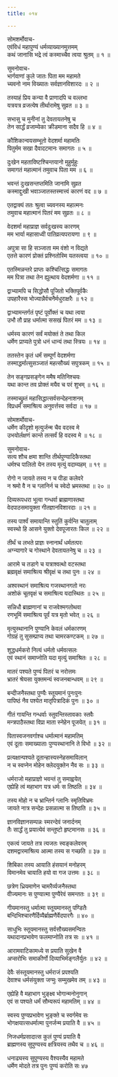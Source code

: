 ```yaml
---
title: ०१४

---
```

सोमशर्मोवाच-  
एवंविधं महापुण्यं धर्मव्याख्यानमुत्तमम्  
कथं जानासि भद्रे त्वं कस्माच्चैव त्वया श्रुतम् ॥ १ ॥


सुमनोवाच-  
भार्गवाणां कुले जातः पिता मम महामते  
च्यवनो नाम विख्यातः सर्वज्ञानविशारदः ॥ २ ॥


तस्याहं प्रिय कन्या वै प्राणादपि च वल्लभा  
यत्रयत्र व्रजत्येष तीर्थारामेषु सुव्रत ॥ ३ ॥


सभासु च मुनीनां तु देवतायतनेषु च  
तेन सार्द्धं व्रजाम्येका क्रीडमाना सदैव हि ॥ ४ ॥


कौशिकान्वयसम्भूतो वेदशर्मा महामतिः  
पितुर्मम सखा दैवादटमानः समागतः ॥ ५ ॥


दुःखेन महताविष्टश्चिन्तयानो मुहुर्मुहुः  
समागतं महात्मानं तमुवाच पिता मम ॥ ६ ॥


भवन्तं दुःखसन्तप्तमिति जानामि सुव्रत  
कस्माद्दुःखी भवाञ्जातस्तस्मात्त्वं कारणं वद ॥ ७ ॥


एतद्वाक्यं ततः श्रुत्वा च्यवनस्य महात्मनः  
तमुवाच महात्मानं पितरं मम सुव्रतः ॥ ८ ॥


वेदशर्मा महाप्राज्ञ सर्वदुःखस्य कारणम्  
मम भार्या महासाध्वी पातिव्रत्यपरायणा ॥ ९ ॥


अपुत्रा सा हि सञ्जाता मम वंशो न विद्यते  
एतत्ते कारणं प्रोक्तं प्रश्नितोस्मि यतस्त्वया ॥ १० ॥


एतस्मिन्नन्तरे प्राप्तः कश्चित्सिद्धः समागतः  
मम पित्रा तथा तेन ह्युत्थाय वेदशर्मणा ॥ ११ ॥


द्वाभ्यामपि च सिद्धोसौ पूजितो भक्तिपूर्वकैः  
उपहारैस्स भोज्यान्नैर्वचनैर्मधुराक्षरैः ॥ १२ ॥


द्वाभ्यामन्तर्गतं पृष्टं पूर्वोक्तं च यथा त्वया  
उभौ तौ प्राह धर्मात्मा ससखं पितरं मम ॥ १३ ॥


धर्मस्य कारणं सर्वं मयोक्तं ते तथा किल  
धर्मेण प्राप्यते पुत्रो धनं धान्यं तथा स्त्रियः ॥ १४ ॥


ततस्तेन कृतं धर्मं सम्पूर्णं वेदशर्मणा  
तस्माद्धर्मात्सुसञ्जातं महत्सौख्यं सपुत्रकम् ॥ १५ ॥


तेन सङ्गप्रसङ्गेन ममैष मतिनिश्चयः  
यथा कान्त तव प्रोक्तं मयैव च परं शुभम् ॥ १६ ॥


तस्माच्छ्रुतं महासिद्धात्सर्वसन्देहनाशनम्  
विप्रधर्मं समाश्रित्य अनुवर्त्तस्व सर्वदा ॥ १७ ॥


सोमशर्मोवाच-  
धर्मेण कीदृशो मृत्युर्जन्म चैव वदस्व मे  
उभयोर्लक्षणं कान्ते तत्सर्वं हि वदस्व मे ॥ १८ ॥


सुमनोवाच-  
सत्य शौच क्षमा शान्ति तीर्थपुण्यादिकैस्तथा  
धर्मश्च पालितो येन तस्य मृत्युं वदाम्यहम् ॥ १९ ॥


रोगो न जायते तस्य न च पीडा कलेवरे  
न श्रमो वै न च ग्लानिर्न च स्वेदो भ्रमस्तथा ॥ २० ॥


दिव्यरूपधरा भूत्वा गन्धर्वा ब्राह्मणास्तथा  
वेदपाठसमायुक्ता गीतज्ञानविशारदाः ॥ २१ ॥


तस्य पार्श्वं समायान्ति स्तुतिं कुर्वन्ति चातुलाम्  
स्वस्थो हि आसने युक्तो देवपूजारतः किल ॥ २२ ॥


तीर्थं च लभते प्राज्ञः स्नानार्थं धर्मतत्परः  
अग्न्यागारे च गोस्थाने देवतायतनेषु च ॥ २३ ॥


आरामे च तडागे च यत्राश्वत्थो वटस्तथा  
ब्रह्मवृक्षं समाश्रित्य श्रीवृक्षं च तथा पुनः ॥ २४ ॥


अश्वस्थानं समाश्रित्य गजस्थानगतो नरः  
अशोकं चूतवृक्षं च समाश्रित्य यदास्थितः ॥ २५ ॥


सन्निधौ ब्राह्मणानां च राजवेश्मगतोथवा  
रणभूमिं समाश्रित्य पूर्वं यत्र मृतो भवेत् ॥ २६ ॥


मृत्युस्थानानि पुण्यानि केवलं धर्मकारणम्  
गोग्रहं तु सुसम्प्राप्य तथा चामरकण्टकम् ॥ २७ ॥


शुद्धधर्मकरो नित्यं धर्मतो धर्मवत्सलः  
एवं स्थानं समाप्नोति यदा मृत्युं समाश्रितः ॥ २८ ॥


मातरं पश्यते पुण्यं पितरं च नरोत्तमः  
भ्रातरं श्रेयसा युक्तमन्यं स्वजनबान्धवम् ॥ २९ ॥


बन्दीजनैस्तथा पुण्यैः स्तूयमानं पुनःपुनः  
पापिष्ठं नैव पश्येत मातृपित्रादिकं पुनः ॥ ३० ॥


गीतं गायन्ति गन्धर्वाः स्तुवन्तिस्तावकाः स्तवैः  
मन्त्रपाठैस्तथा विप्रा माता स्नेहेन पूजयेत् ॥ ३१ ॥


पितास्वजनवर्गाश्च धर्मात्मानं महामतिम्  
एवं दूताः समाख्याताः पुण्यस्थानानि ते विभो ॥ ३२ ॥


प्रत्यक्षान्पश्यते दूतान्हास्यस्नेहसमाविलान्  
न च स्वप्नेन मोहेन क्लेदयुक्तेन नैव सः ॥ ३३ ॥


धर्मराजो महाप्राज्ञो भवन्तं तु समाह्वयेत्  
एह्येहि त्वं महाभाग यत्र धर्मः स तिष्ठति ॥ ३४ ॥


तस्य मोहो न च भ्रान्तिर्न ग्लानिः स्मृतिविभ्रमः  
जायते नात्र सन्देहः प्रसन्नात्मा स तिष्ठति ॥ ३५ ॥


ज्ञानविज्ञानसम्पन्नः स्मरन्देवं जनार्दनम्  
तैः सार्द्धं तु प्रयात्येवं सन्तुष्टो हृष्टमानसः ॥ ३६ ॥


एकत्वं जायते तत्र त्यजतः स्वङ्कलेवरम्  
दशमद्वारमाश्रित्य आत्मा तस्य स गच्छति ॥ ३७ ॥


शिबिका तस्य आयाति हंसयानं मनोहरम्  
विमानमेव चायाति हयो वा गज उत्तमः ॥ ३८ ॥


छत्रेण ध्रियमाणेन चामरैर्व्यजनैस्तथा  
वीज्यमानः स पुण्यात्मा पुण्यैरेवं समन्ततः ॥ ३९ ॥


गीयमानस्तु धर्मात्मा स्तूयमानस्तु पण्डितैः  
बन्दिभिश्चारणैर्दिव्यैर्ब्राह्मणैर्वेदपारगैः ॥ ४० ॥


साधुभिः स्तूयमानस्तु सर्वसौख्यसमन्वितः  
यथादानप्रभावेण फलमाप्नोति तत्र सः ॥ ४१ ॥


आरामवाटिकामध्ये स प्रयाति सुखेन वै  
अप्सरोभिः समाकीर्णो दिव्याभिर्मङ्गलैर्युतः ॥ ४२ ॥


देवैः संस्तूयमानस्तु धर्मराजं प्रपश्यति  
देवाश्च धर्मसंयुक्ता जग्मुः सम्मुखमेव तम् ॥ ४३ ॥


एह्येहि वै महाभाग भुङ्क्ष्व भोगान्मनोनुगान्  
एवं स पश्यते धर्मं सौम्यरूपं महामतिम् ॥ ४४ ॥


स्वस्य पुण्यप्रभावेण भुङ्क्ते च स्वर्गमेव सः  
भोगक्षयात्सधर्मात्मा पुनर्जन्म प्रयाति वै ॥ ४५ ॥


निजधर्मप्रसादात्स कुलं पुण्यं प्रयाति वै  
ब्राह्मणस्य सुपुण्यस्य क्षत्रियस्य तथैव च ॥ ४६ ॥


धनाढ्यस्य सुपुण्यस्य वैश्यस्यैव महामते  
धर्मेण मोदते तत्र पुनः पुण्यं करोति सः ४७